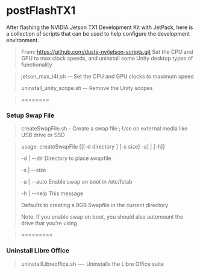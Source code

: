 # postFlashTX1
After flashing the NVIDIA Jetson TX1 Development Kit with JetPack, here is a collection of scripts that can be used to help configure the development environment.

> From: https://github.com/dusty-nv/jetson-scripts.git
> Set the CPU and GPU to max clock speeds, and uninstall some Unity desktop types of functionality

> jetson_max_l4t.sh           -- Set the CPU and GPU clocks to maximum speed
>
> uninstall_unity_scope.sh    -- Remove the Unity scopes

> ========

### Setup Swap File
> createSwapFile.sh - Create a swap file ; Use on external media like USB drive or SSD

> usage: createSwapFile [[[-d directory ] [-s size] -a] | [-h]]
>
> -d | --dir <directoryname>   Directory to place swapfile
>
> -s | --size <gigabytes>
>
> -a | --auto  Enable swap on boot in /etc/fstab 
>
> -h | --help  This message
>
> Defaults to creating a 8GB Swapfile in the current directory
>
> Note: If you enable swap on boot, you should also automount the drive that you're using

> =========

### Uninstall Libre Office
> uninstallLibreoffice.sh    --- Uninstalls the Libre Office suite


